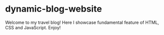 # dynamic-blog-website

Welcome to my travel blog! Here I showcase fundamental feature of HTML, CSS and JavaScript. Enjoy!
